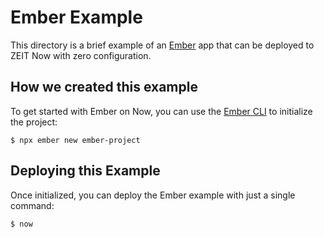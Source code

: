 # Ember Example

This directory is a brief example of an [Ember](https://emberjs.com/) app that can be deployed to ZEIT Now with zero configuration.

## How we created this example

To get started with Ember on Now, you can use the [Ember CLI](https://ember-cli.com/) to initialize the project:

```shell
$ npx ember new ember-project
```

## Deploying this Example

Once initialized, you can deploy the Ember example with just a single command:

```shell
$ now
```
